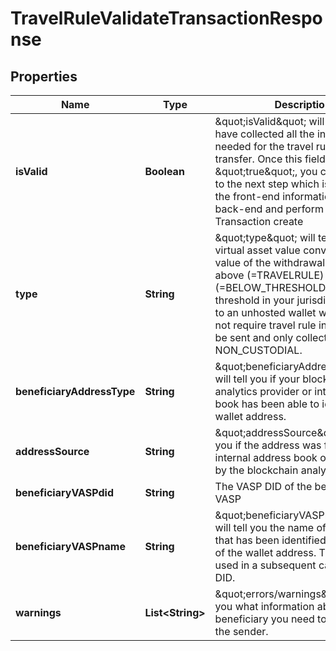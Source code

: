 

# TravelRuleValidateTransactionResponse


## Properties

| Name | Type | Description | Notes |
|------------ | ------------- | ------------- | -------------|
|**isValid** | **Boolean** | \&quot;isValid\&quot; will tell you if you have collected all the information needed for the travel rule data transfer. Once this field &#x3D; \&quot;true\&quot;, you can move on to the next step which is to transfer the front-end information to your back-end and perform Travel Rule Transaction create |  |
|**type** | **String** | \&quot;type\&quot; will tell you if the virtual asset value converted to FIAT value of the withdrawal request is above (&#x3D;TRAVELRULE) or below (&#x3D;BELOW_THRESHOLD) the threshold in your jurisdiction. If it is to an unhosted wallet which does not require travel rule information to be sent and only collected, it will say NON_CUSTODIAL. |  |
|**beneficiaryAddressType** | **String** | \&quot;beneficiaryAddressType\&quot; will tell you if your blockchain analytics provider or internal address book has been able to identify the wallet address. |  |
|**addressSource** | **String** | \&quot;addressSource\&quot; will tell you if the address was found in your internal address book or identified by the blockchain analytics provider. |  |
|**beneficiaryVASPdid** | **String** | The VASP DID of the beneficiary VASP |  |
|**beneficiaryVASPname** | **String** | \&quot;beneficiaryVASPname\&quot; will tell you the name of the VASP that has been identified as the owner of the wallet address. This name is used in a subsequent call to get its DID. |  |
|**warnings** | **List&lt;String&gt;** | \&quot;errors/warnings\&quot; will tell you what information about the beneficiary you need to collect from the sender. |  |



